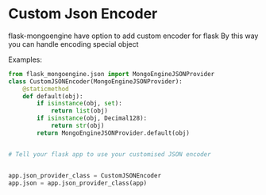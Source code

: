 # Custom Json Encoder

flask-mongoengine have option to add custom encoder for flask
By this way you can handle encoding special object


Examples:

```python
from flask_mongoengine.json import MongoEngineJSONProvider
class CustomJSONEncoder(MongoEngineJSONProvider):
    @staticmethod
    def default(obj):
        if isinstance(obj, set):
            return list(obj)
        if isinstance(obj, Decimal128):
            return str(obj)
        return MongoEngineJSONProvider.default(obj)


# Tell your flask app to use your customised JSON encoder


app.json_provider_class = CustomJSONEncoder
app.json = app.json_provider_class(app)

```
